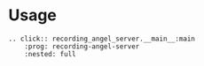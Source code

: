 # Usage

```{eval-rst}
.. click:: recording_angel_server.__main__:main
    :prog: recording-angel-server
    :nested: full
```
